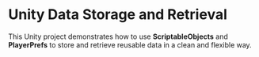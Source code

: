 # Unity Data Storage and Retrieval

This Unity project demonstrates how to use **ScriptableObjects** and **PlayerPrefs** to store and retrieve reusable data in a clean and flexible way.
